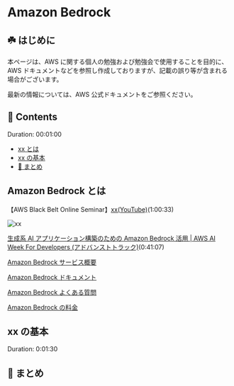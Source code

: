# Amazon Bedrock<!-- omit in toc -->

## ☘️ はじめに<!-- omit in toc -->

本ページは、AWS に関する個人の勉強および勉強会で使用することを目的に、AWS ドキュメントなどを参照し作成しておりますが、記載の誤り等が含まれる場合がございます。

最新の情報については、AWS 公式ドキュメントをご参照ください。

## 👀 Contents<!-- omit in toc -->

Duration: 00:01:00

- [xx とは](#xx-とは)
- [xx の基本](#xx-の基本)
- [📖 まとめ](#-まとめ)

## Amazon Bedrock とは

【AWS Black Belt Online Seminar】[xx(YouTube)](xxx)(1:00:33)

![xx](/images/xx/)

[生成系 AI アプリケーション構築のための Amazon Bedrock 活用 | AWS AI Week For Developers (アドバンストトラック)](https://www.youtube.com/watch?v=IjEV0EDb5l8)(0:41:07)

[Amazon Bedrock サービス概要](https://aws.amazon.com/jp/bedrock/)

[Amazon Bedrock ドキュメント](https://docs.aws.amazon.com/ja_jp/bedrock/?id=docs_gateway)

[Amazon Bedrock よくある質問](https://aws.amazon.com/jp/bedrock/faqs/)

[Amazon Bedrock の料金](https://aws.amazon.com/jp/bedrock/pricing/)

## xx の基本

Duration: 0:01:30

## 📖 まとめ
